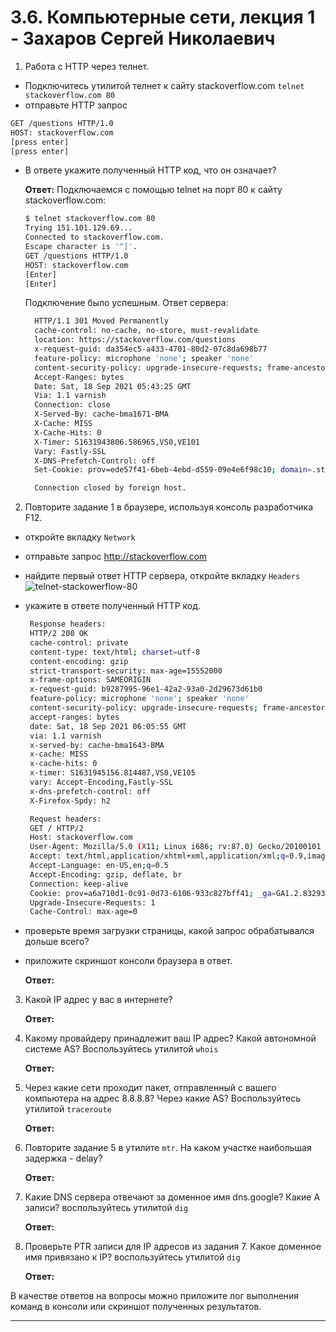 # 3.6. Компьютерные сети, лекция 1 - Захаров Сергей Николаевич

1. Работа c HTTP через телнет.
- Подключитесь утилитой телнет к сайту stackoverflow.com
`telnet stackoverflow.com 80`
- отправьте HTTP запрос
```bash
GET /questions HTTP/1.0
HOST: stackoverflow.com
[press enter]
[press enter]
```
- В ответе укажите полученный HTTP код, что он означает?

    **Ответ:**
    Подключаемся с помощью telnet на порт 80 к сайту stackoverflow.com:
    ```bash
    $ telnet stackoverflow.com 80
    Trying 151.101.129.69...
    Connected to stackoverflow.com.
    Escape character is '^]'.
    GET /questions HTTP/1.0
    HOST: stackoverflow.com
    [Enter]
    [Enter]
    ```

    Подключение было успешным. Ответ сервера:
    ```bash
      HTTP/1.1 301 Moved Permanently
      cache-control: no-cache, no-store, must-revalidate
      location: https://stackoverflow.com/questions
      x-request-guid: da354ec5-a433-4701-80d2-07c8da698b77
      feature-policy: microphone 'none'; speaker 'none'
      content-security-policy: upgrade-insecure-requests; frame-ancestors 'self' https://stackexchange.com
      Accept-Ranges: bytes
      Date: Sat, 18 Sep 2021 05:43:25 GMT
      Via: 1.1 varnish
      Connection: close
      X-Served-By: cache-bma1671-BMA
      X-Cache: MISS
      X-Cache-Hits: 0
      X-Timer: S1631943806.586965,VS0,VE101
      Vary: Fastly-SSL
      X-DNS-Prefetch-Control: off
      Set-Cookie: prov=ede57f41-6beb-4ebd-d559-09e4e6f98c10; domain=.stackoverflow.com; expires=Fri, 01-Jan-2055 00:00:00 GMT; path=/; HttpOnly

      Connection closed by foreign host.
    ```

 
2. Повторите задание 1 в браузере, используя консоль разработчика F12.
- откройте вкладку `Network`
- отправьте запрос http://stackoverflow.com
- найдите первый ответ HTTP сервера, откройте вкладку `Headers`
![telnet-stackowerflow-80](/img/image2.png)
- укажите в ответе полученный HTTP код.

     ```bash
      Response headers:
      HTTP/2 200 OK
      cache-control: private
      content-type: text/html; charset=utf-8
      content-encoding: gzip
      strict-transport-security: max-age=15552000
      x-frame-options: SAMEORIGIN
      x-request-guid: b9287995-96e1-42a2-93a0-2d29673d61b0
      feature-policy: microphone 'none'; speaker 'none'
      content-security-policy: upgrade-insecure-requests; frame-ancestors 'self' https://stackexchange.com
      accept-ranges: bytes
      date: Sat, 18 Sep 2021 06:05:55 GMT
      via: 1.1 varnish
      x-served-by: cache-bma1643-BMA
      x-cache: MISS
      x-cache-hits: 0
      x-timer: S1631945156.814487,VS0,VE105
      vary: Accept-Encoding,Fastly-SSL
      x-dns-prefetch-control: off
      X-Firefox-Spdy: h2

      Request headers:
      GET / HTTP/2
      Host: stackoverflow.com
      User-Agent: Mozilla/5.0 (X11; Linux i686; rv:87.0) Gecko/20100101 Firefox/87.0
      Accept: text/html,application/xhtml+xml,application/xml;q=0.9,image/webp,*/*;q=0.8
      Accept-Language: en-US,en;q=0.5
      Accept-Encoding: gzip, deflate, br
      Connection: keep-alive
      Cookie: prov=a6a710d1-0c91-0d73-6106-933c827bff41; _ga=GA1.2.832935575.1629794946; OptanonConsent=isIABGlobal=false&datestamp=Tue+Aug+24+2021+12%3A49%3A15+GMT%2B0400+(Georgia+Standard+Time)&version=6.10.0&hosts=&landingPath=NotLandingPage&groups=C0003%3A1%2CC0004%3A1%2CC0002%3A1%2CC0001%3A1; OptanonAlertBoxClosed=2021-08-24T08:49:15.964Z; _ym_uid=1630493197906022200; _ym_d=1630493197; __gads=ID=ef07a88dce116111:T=1630493201:S=ALNI_MYpZBoOyE_nSWGZEl6Ju4mR0BdzOQ; _gid=GA1.2.950308004.1631944605; _gat=1
      Upgrade-Insecure-Requests: 1
      Cache-Control: max-age=0

     ```
- проверьте время загрузки страницы, какой запрос обрабатывался дольше всего?
- приложите скриншот консоли браузера в ответ.

    **Ответ:**
 
3. Какой IP адрес у вас в интернете?

    **Ответ:**
 
5. Какому провайдеру принадлежит ваш IP адрес? Какой автономной системе AS? Воспользуйтесь утилитой `whois`

    **Ответ:**
 
7. Через какие сети проходит пакет, отправленный с вашего компьютера на адрес 8.8.8.8? Через какие AS? Воспользуйтесь утилитой `traceroute`

    **Ответ:**
 
9. Повторите задание 5 в утилите `mtr`. На каком участке наибольшая задержка - delay?

    **Ответ:**
 
11. Какие DNS сервера отвечают за доменное имя dns.google? Какие A записи? воспользуйтесь утилитой `dig`

    **Ответ:**
 
13. Проверьте PTR записи для IP адресов из задания 7. Какое доменное имя привязано к IP? воспользуйтесь утилитой `dig`

    **Ответ:**
 

В качестве ответов на вопросы можно приложите лог выполнения команд в консоли или скриншот полученных результатов.

---
